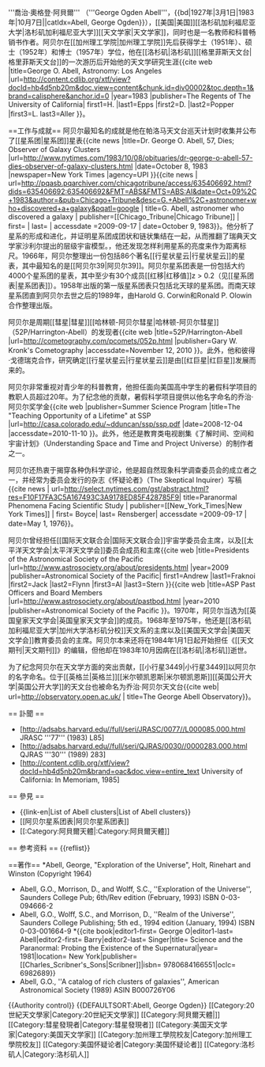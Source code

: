'''喬治·奧格登·阿貝爾''' （'''George Ogden Abell'''，{{bd|1927年|3月1日|1983年|10月7日||catIdx=Abell, George Ogden}}），[[美国|美国]][[洛杉矶加利福尼亚大学|洛杉矶加利福尼亚大学]][[天文学家|天文学家]]，同时也是一名教师和科普畅销书作者。阿贝尔在[[加州理工学院|加州理工学院]]先后获得学士（1951年）、硕士（1952年）和博士（1957年）学位，他在[[洛杉矶|洛杉矶]][[格里菲斯天文台|格里菲斯天文台]]的一次游历后开始他的天文学研究生涯<ref name=UCobit>{{cite web |title=George O. Abell, Astronomy: Los Angeles |url=http://content.cdlib.org/xtf/view?docId=hb4d5nb20m&doc.view=content&chunk.id=div00002&toc.depth=1&brand=calisphere&anchor.id=0 |year=1983 |publisher=The Regents of The University of California| first1=H. |last1=Epps |first2=D. |last2=Popper |first3=L. last3=Aller }}</ref>。

==工作与成就==
阿贝尔最知名的成就是他在帕洛马天文台巡天计划时收集并公布了[[星系团|星系团]]星表<ref name=NYTobit>{{cite news |title=Dr. George O. Abell, 57, Dies; Observer of Galaxy Clusters |url=http://www.nytimes.com/1983/10/08/obituaries/dr-george-o-abell-57-dies-observer-of-galaxy-clusters.html |date=October 8, 1983 |newspaper=New York Times |agency=UPI }}</ref><ref>{{cite news | url=http://pqasb.pqarchiver.com/chicagotribune/access/635406692.html?dids=635406692:635406692&FMT=ABS&FMTS=ABS:AI&date=Oct+09%2C+1983&author=&pub=Chicago+Tribune&desc=G.+Abell%2C+astronomer+who+discovered+a+galaxy&pqatl=google | title=G. Abell, astronomer who discovered a galaxy | publisher=[[Chicago_Tribune|Chicago Tribune]] | first= | last=  | accessdate =2009-09-17 | date=October 9, 1983}}</ref>。他分析了星系的形成和进化，并证明星系团成团状和链状集结在一起，从而推翻了瑞典天文学家沙利尔提出的层级宇宙模型<ref name=UCobit />。，他还发现怎样利用星系的亮度来作为距离标尺<ref name=UCobit />。1966年，阿贝尔整理出一份包括86个著名[[行星状星云|行星状星云]]的星表，其中最知名的是[[阿贝尔39|阿贝尔39]]。阿贝尔星系团表是一份包括大约4000个星系团的星表，其中至少有30个成员[[红移|红移值]]z > 0.2（见[[星系团表|星系团表]]）。1958年出版的第一版星系团表只包括北天球的星系团。而南天球星系团直到阿贝尔去世之后的1989年，由Harold G. Corwin和Ronald P. Olowin合作整理出版。

阿贝尔是周期[[彗星|彗星]][[哈林顿-阿贝尔彗星|哈林顿-阿贝尔彗星]]（52P/Harrington-Abell）的发现者<ref>{{cite web |title=52P/Harrington-Abell |url=http://cometography.com/pcomets/052p.html |publisher=Gary W. Kronk's Cometography |accessdate=November 12, 2010 }}</ref>。此外，他和彼得·戈德瑞克合作，研究确定[[行星状星云|行星状星云]]是由[[红巨星|红巨星]]发展而来的<ref name=UCobit />。

阿贝尔非常重视对青少年的科普教育，他担任面向美国高中学生的暑假科学项目的教职人员超过20年。为了纪念他的贡献，暑假科学项目提供以他名字命名的乔治·阿贝尔奖学金<ref>{{cite web |publisher=Summer Science Program |title=The "Teaching Opportunity of a Lifetime" at SSP |url=http://casa.colorado.edu/~dduncan/ssp/ssp.pdf |date=2008-12-04 |accessdate=2010-11-10 }}</ref>。此外，他还是教育类电视剧集《了解时间、空间和宇宙计划》（Understanding Space and Time and Project Universe）的制作者之一<ref name=UCobit />。

阿贝尔还热衷于揭穿各种伪科学谬论，他是超自然现象科学调查委员会的成立者之一，并经常为委员会发行的杂志《怀疑论者》（The Skeptical Inquirer）写稿<ref>{{cite news | url=http://select.nytimes.com/gst/abstract.html?res=F10F17FA3C5A167493C3A9178ED85F428785F9| title=Paranormal Phenomena Facing Scientific Study | publisher=[[New_York_Times|New York Times]] | first= Boyce| last=  Rensberger| accessdate =2009-09-17 | date=May 1, 1976}}</ref>。

阿贝尔曾经担任[[国际天文联合会|国际天文联合会]]宇宙学委员会主席，以及[[太平洋天文学会|太平洋天文学会]]委员会成员和主席<ref name=UCobit /><ref>{{cite web |title=Presidents of the Astronomical Society of the Pacific |url=http://www.astrosociety.org/about/presidents.html |year=2009 |publisher=Astronomical Society of the Pacific| first1=Andrew |last1=Fraknoi |first2=Jack |last2=Flynn |first3=Al |last3=Stern }}</ref><ref>{{cite web |title=ASP Past Officers and Board Members |url=http://www.astrosociety.org/about/pastbod.html |year=2010 |publisher=Astronomical Society of the Pacific }}</ref>。1970年，阿贝尔当选为[[英国皇家天文学会|英国皇家天文学会]]的成员。1968年至1975年，他还是[[洛杉矶加利福尼亚大学|加州大学洛杉矶分校]]天文系的主席以及[[美国天文学会|美国天文学会]]教育委员会的主席。阿贝尔本来还将在1984年1月1日起开始担任《[[天文期刊|天文期刊]]》的编辑，但他却在1983年10月因病在[[洛杉矶|洛杉矶]]逝世<ref name=UCobit />。 

为了纪念阿贝尔在天文学方面的突出贡献，[[小行星3449|小行星3449]]以阿贝尔的名字命名。位于[[英格兰|英格兰]][[米尔顿凯恩斯|米尔顿凯恩斯]][[英国公开大学|英国公开大学]]的天文台也被命名为乔治·阿贝尔天文台<ref>{{cite web| url=http://observatory.open.ac.uk/ | title=The George Abell Observatory}}</ref>。

== 訃聞 ==
* [http://adsabs.harvard.edu//full/seri/JRASC/0077//L000085.000.html JRASC '''77''' (1983) L85]
* [http://adsabs.harvard.edu//full/seri/QJRAS/0030//0000283.000.html QJRAS '''30''' (1989) 283]
* [http://content.cdlib.org/xtf/view?docId=hb4d5nb20m&brand=oac&doc.view=entire_text University of California: In Memoriam, 1985]

== 參見 ==
* {{link-en|List of Abell clusters|List of Abell clusters}}
* [[阿贝尔星系团表|阿贝尔星系团表]]
* [[:Category:阿貝爾天體|:Category:阿貝爾天體]]

== 参考资料 ==
{{reflist}}

==著作==
*Abell, George, "Exploration of the Universe", Holt, Rinehart and Winston (Copyright 1964) 
* Abell, G.O., Morrison, D., and Wolff, S.C., ''Exploration of the Universe'', Saunders College Pub; 6th/Rev edition (February, 1993) ISBN 0-03-094666-2
* Abell, G.O., Wolff, S.C., and Morrison, D., ''Realm of the Universe'', Saunders College Publishing; 5th ed., 1994 edition (January, 1994) ISBN 0-03-001664-9
*{{cite book|editor1-first= George O|editor1-last= Abell|editor2-first= Barry|editor2-last= Singer|title= Science and the Paranormal: Probing the Existence of the Supernatural|year= 1981|location= New York|publisher= [[Charles_Scribner's_Sons|Scribner]]|isbn= 9780684166551|oclc= 6982689}}
* Abell, G.O., ''A catalog of rich clusters of galaxies'', American Astronomical Society (1989) ASIN B000726Y06


{{Authority control}}
{{DEFAULTSORT:Abell, George Ogden}}
[[Category:20世紀天文學家|Category:20世紀天文學家]]
[[Category:阿貝爾天體|]]
[[Category:彗星發現者|Category:彗星發現者]]
[[Category:美国天文学家|Category:美国天文学家]]
[[Category:加州理工學院校友|Category:加州理工學院校友]]
[[Category:美国怀疑论者|Category:美国怀疑论者]]
[[Category:洛杉矶人|Category:洛杉矶人]]